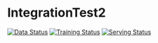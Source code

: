 # IntegrationTest2

[![Data Status](http://demo.platform.boltzbit.com/github-service/api/v1/projects/status/data?repositoryName=HanchenXiong/IntegrationTest2&token=eyJraWQiOiIxYzM3YjNkOS1iYzhjLTQ5YjAtOTQxMS02N2E0YWU5ZjViNzIiLCJ0eXAiOiJKV1QiLCJhbGciOiJSUzI1NiJ9.eyJzdWIiOiI2MTk3OTcwZDgyNmNlNDFmYmNiMDUwMDYiLCJpc3MiOiJCb2x0emJpdCBMdGQiLCJleHAiOjE2NDA2OTUyNzcsImlhdCI6MTY0MDA5MDQ3NywiYXV0aG9yaXRpZXMiOlsiUk9MRV9BRE1JTiJdfQ.aYBC_x19vOVn0XInpj-ueOhOGwWrguTmNQWT12LH2AHjJJboy3Fn7rnYypH3uh3WIiFWPYxLYGxf9-7y4zHVtLwY1tmvBnLZQf1yb7ZBC0g5SZzgsI7UkccIsqC56SVHJJnreKvuCmN51tgpGYWrLd4A_zJhF0hrrTkON9ta17DHAFB3I8KI0idI5Lm_YqmOseE3XW5uGL9iU6tRpwy0K4SDsRroQ6QEi0GqhH190J7-xghAK-uSeA4GpvrTkaB4KFBt-34WFMy3wxvY2_oY3o6GE3nTa5KrI9JEnwJsfKcajDz8ssi6b1q-lHIINNCx1AM1n2pRDx0TDJWjnK7k2Wth16ztU91VJbPTaHs808HZNP6SgkccJU3TOzRkKd7t-6MRbvQsluYuMVGB0onGXnXXixl_7JmgbfNIhfsPVKyE7bihZp2Up6PxUErjj82i3WWC-N97eJnfqsQdrvqONTfOJVg6FJ2DL_uf1tNoPsV13SqMwx6xEaqKnTV91uA1x2_3EyVqGXGsseGyvqf9UdBTTEvpiEmaVYAiei9tiuZHHFy_RFpjeZ8DYYE1FdKtK7i5JkoJhvt4qUl6SmBkXnSmnrGv9_Rq5dZiTY2zwUhWd5uFlx_nJc7if9X8FRPeUA5xDwChy4lR-6tiXrjrfafP-UqxLEperBnpeK_VEGs)](https://demo.platform.boltzbit.com/app/#/data/61c0b373e13340046a69e044?token=eyJraWQiOiIxYzM3YjNkOS1iYzhjLTQ5YjAtOTQxMS02N2E0YWU5ZjViNzIiLCJ0eXAiOiJKV1QiLCJhbGciOiJSUzI1NiJ9.eyJzdWIiOiI2MTk3OTcwZDgyNmNlNDFmYmNiMDUwMDYiLCJpc3MiOiJCb2x0emJpdCBMdGQiLCJleHAiOjE2NDA2OTUyNzcsImlhdCI6MTY0MDA5MDQ3NywiYXV0aG9yaXRpZXMiOlsiUk9MRV9BRE1JTiJdfQ.aYBC_x19vOVn0XInpj-ueOhOGwWrguTmNQWT12LH2AHjJJboy3Fn7rnYypH3uh3WIiFWPYxLYGxf9-7y4zHVtLwY1tmvBnLZQf1yb7ZBC0g5SZzgsI7UkccIsqC56SVHJJnreKvuCmN51tgpGYWrLd4A_zJhF0hrrTkON9ta17DHAFB3I8KI0idI5Lm_YqmOseE3XW5uGL9iU6tRpwy0K4SDsRroQ6QEi0GqhH190J7-xghAK-uSeA4GpvrTkaB4KFBt-34WFMy3wxvY2_oY3o6GE3nTa5KrI9JEnwJsfKcajDz8ssi6b1q-lHIINNCx1AM1n2pRDx0TDJWjnK7k2Wth16ztU91VJbPTaHs808HZNP6SgkccJU3TOzRkKd7t-6MRbvQsluYuMVGB0onGXnXXixl_7JmgbfNIhfsPVKyE7bihZp2Up6PxUErjj82i3WWC-N97eJnfqsQdrvqONTfOJVg6FJ2DL_uf1tNoPsV13SqMwx6xEaqKnTV91uA1x2_3EyVqGXGsseGyvqf9UdBTTEvpiEmaVYAiei9tiuZHHFy_RFpjeZ8DYYE1FdKtK7i5JkoJhvt4qUl6SmBkXnSmnrGv9_Rq5dZiTY2zwUhWd5uFlx_nJc7if9X8FRPeUA5xDwChy4lR-6tiXrjrfafP-UqxLEperBnpeK_VEGs)
[![Training Status](http://demo.platform.boltzbit.com/github-service/api/v1/projects/status/train?repositoryName=HanchenXiong/IntegrationTest2&token=eyJraWQiOiIxYzM3YjNkOS1iYzhjLTQ5YjAtOTQxMS02N2E0YWU5ZjViNzIiLCJ0eXAiOiJKV1QiLCJhbGciOiJSUzI1NiJ9.eyJzdWIiOiI2MTk3OTcwZDgyNmNlNDFmYmNiMDUwMDYiLCJpc3MiOiJCb2x0emJpdCBMdGQiLCJleHAiOjE2NDA2OTUyNzcsImlhdCI6MTY0MDA5MDQ3NywiYXV0aG9yaXRpZXMiOlsiUk9MRV9BRE1JTiJdfQ.aYBC_x19vOVn0XInpj-ueOhOGwWrguTmNQWT12LH2AHjJJboy3Fn7rnYypH3uh3WIiFWPYxLYGxf9-7y4zHVtLwY1tmvBnLZQf1yb7ZBC0g5SZzgsI7UkccIsqC56SVHJJnreKvuCmN51tgpGYWrLd4A_zJhF0hrrTkON9ta17DHAFB3I8KI0idI5Lm_YqmOseE3XW5uGL9iU6tRpwy0K4SDsRroQ6QEi0GqhH190J7-xghAK-uSeA4GpvrTkaB4KFBt-34WFMy3wxvY2_oY3o6GE3nTa5KrI9JEnwJsfKcajDz8ssi6b1q-lHIINNCx1AM1n2pRDx0TDJWjnK7k2Wth16ztU91VJbPTaHs808HZNP6SgkccJU3TOzRkKd7t-6MRbvQsluYuMVGB0onGXnXXixl_7JmgbfNIhfsPVKyE7bihZp2Up6PxUErjj82i3WWC-N97eJnfqsQdrvqONTfOJVg6FJ2DL_uf1tNoPsV13SqMwx6xEaqKnTV91uA1x2_3EyVqGXGsseGyvqf9UdBTTEvpiEmaVYAiei9tiuZHHFy_RFpjeZ8DYYE1FdKtK7i5JkoJhvt4qUl6SmBkXnSmnrGv9_Rq5dZiTY2zwUhWd5uFlx_nJc7if9X8FRPeUA5xDwChy4lR-6tiXrjrfafP-UqxLEperBnpeK_VEGs)](https://demo.platform.boltzbit.com/app/#/cube/61c1dbe54de76071b876f674?token=eyJraWQiOiIxYzM3YjNkOS1iYzhjLTQ5YjAtOTQxMS02N2E0YWU5ZjViNzIiLCJ0eXAiOiJKV1QiLCJhbGciOiJSUzI1NiJ9.eyJzdWIiOiI2MTk3OTcwZDgyNmNlNDFmYmNiMDUwMDYiLCJpc3MiOiJCb2x0emJpdCBMdGQiLCJleHAiOjE2NDA2OTUyNzcsImlhdCI6MTY0MDA5MDQ3NywiYXV0aG9yaXRpZXMiOlsiUk9MRV9BRE1JTiJdfQ.aYBC_x19vOVn0XInpj-ueOhOGwWrguTmNQWT12LH2AHjJJboy3Fn7rnYypH3uh3WIiFWPYxLYGxf9-7y4zHVtLwY1tmvBnLZQf1yb7ZBC0g5SZzgsI7UkccIsqC56SVHJJnreKvuCmN51tgpGYWrLd4A_zJhF0hrrTkON9ta17DHAFB3I8KI0idI5Lm_YqmOseE3XW5uGL9iU6tRpwy0K4SDsRroQ6QEi0GqhH190J7-xghAK-uSeA4GpvrTkaB4KFBt-34WFMy3wxvY2_oY3o6GE3nTa5KrI9JEnwJsfKcajDz8ssi6b1q-lHIINNCx1AM1n2pRDx0TDJWjnK7k2Wth16ztU91VJbPTaHs808HZNP6SgkccJU3TOzRkKd7t-6MRbvQsluYuMVGB0onGXnXXixl_7JmgbfNIhfsPVKyE7bihZp2Up6PxUErjj82i3WWC-N97eJnfqsQdrvqONTfOJVg6FJ2DL_uf1tNoPsV13SqMwx6xEaqKnTV91uA1x2_3EyVqGXGsseGyvqf9UdBTTEvpiEmaVYAiei9tiuZHHFy_RFpjeZ8DYYE1FdKtK7i5JkoJhvt4qUl6SmBkXnSmnrGv9_Rq5dZiTY2zwUhWd5uFlx_nJc7if9X8FRPeUA5xDwChy4lR-6tiXrjrfafP-UqxLEperBnpeK_VEGs)
[![Serving Status](http://demo.platform.boltzbit.com/github-service/api/v1/projects/status/serving?repositoryName=HanchenXiong/IntegrationTest2&token=eyJraWQiOiIxYzM3YjNkOS1iYzhjLTQ5YjAtOTQxMS02N2E0YWU5ZjViNzIiLCJ0eXAiOiJKV1QiLCJhbGciOiJSUzI1NiJ9.eyJzdWIiOiI2MTk3OTcwZDgyNmNlNDFmYmNiMDUwMDYiLCJpc3MiOiJCb2x0emJpdCBMdGQiLCJleHAiOjE2NDA2OTUyNzcsImlhdCI6MTY0MDA5MDQ3NywiYXV0aG9yaXRpZXMiOlsiUk9MRV9BRE1JTiJdfQ.aYBC_x19vOVn0XInpj-ueOhOGwWrguTmNQWT12LH2AHjJJboy3Fn7rnYypH3uh3WIiFWPYxLYGxf9-7y4zHVtLwY1tmvBnLZQf1yb7ZBC0g5SZzgsI7UkccIsqC56SVHJJnreKvuCmN51tgpGYWrLd4A_zJhF0hrrTkON9ta17DHAFB3I8KI0idI5Lm_YqmOseE3XW5uGL9iU6tRpwy0K4SDsRroQ6QEi0GqhH190J7-xghAK-uSeA4GpvrTkaB4KFBt-34WFMy3wxvY2_oY3o6GE3nTa5KrI9JEnwJsfKcajDz8ssi6b1q-lHIINNCx1AM1n2pRDx0TDJWjnK7k2Wth16ztU91VJbPTaHs808HZNP6SgkccJU3TOzRkKd7t-6MRbvQsluYuMVGB0onGXnXXixl_7JmgbfNIhfsPVKyE7bihZp2Up6PxUErjj82i3WWC-N97eJnfqsQdrvqONTfOJVg6FJ2DL_uf1tNoPsV13SqMwx6xEaqKnTV91uA1x2_3EyVqGXGsseGyvqf9UdBTTEvpiEmaVYAiei9tiuZHHFy_RFpjeZ8DYYE1FdKtK7i5JkoJhvt4qUl6SmBkXnSmnrGv9_Rq5dZiTY2zwUhWd5uFlx_nJc7if9X8FRPeUA5xDwChy4lR-6tiXrjrfafP-UqxLEperBnpeK_VEGs)](https://demo.platform.boltzbit.com/app/#/deployment/61c1dbe54de76071b876f674/61c1dbe5b60ca00bf6e932aa?token=eyJraWQiOiIxYzM3YjNkOS1iYzhjLTQ5YjAtOTQxMS02N2E0YWU5ZjViNzIiLCJ0eXAiOiJKV1QiLCJhbGciOiJSUzI1NiJ9.eyJzdWIiOiI2MTk3OTcwZDgyNmNlNDFmYmNiMDUwMDYiLCJpc3MiOiJCb2x0emJpdCBMdGQiLCJleHAiOjE2NDA2OTUyNzcsImlhdCI6MTY0MDA5MDQ3NywiYXV0aG9yaXRpZXMiOlsiUk9MRV9BRE1JTiJdfQ.aYBC_x19vOVn0XInpj-ueOhOGwWrguTmNQWT12LH2AHjJJboy3Fn7rnYypH3uh3WIiFWPYxLYGxf9-7y4zHVtLwY1tmvBnLZQf1yb7ZBC0g5SZzgsI7UkccIsqC56SVHJJnreKvuCmN51tgpGYWrLd4A_zJhF0hrrTkON9ta17DHAFB3I8KI0idI5Lm_YqmOseE3XW5uGL9iU6tRpwy0K4SDsRroQ6QEi0GqhH190J7-xghAK-uSeA4GpvrTkaB4KFBt-34WFMy3wxvY2_oY3o6GE3nTa5KrI9JEnwJsfKcajDz8ssi6b1q-lHIINNCx1AM1n2pRDx0TDJWjnK7k2Wth16ztU91VJbPTaHs808HZNP6SgkccJU3TOzRkKd7t-6MRbvQsluYuMVGB0onGXnXXixl_7JmgbfNIhfsPVKyE7bihZp2Up6PxUErjj82i3WWC-N97eJnfqsQdrvqONTfOJVg6FJ2DL_uf1tNoPsV13SqMwx6xEaqKnTV91uA1x2_3EyVqGXGsseGyvqf9UdBTTEvpiEmaVYAiei9tiuZHHFy_RFpjeZ8DYYE1FdKtK7i5JkoJhvt4qUl6SmBkXnSmnrGv9_Rq5dZiTY2zwUhWd5uFlx_nJc7if9X8FRPeUA5xDwChy4lR-6tiXrjrfafP-UqxLEperBnpeK_VEGs)
